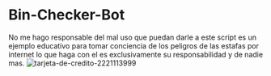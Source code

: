 # Bin-Checker-Bot
No me hago responsable del mal uso que puedan darle a este script es un ejemplo educativo para tomar conciencia de los peligros de las estafas por internet lo que haga con el es exclusivamente su responsabilidad y de nadie mas.
![tarjeta-de-credito-2221113999](https://user-images.githubusercontent.com/117610367/215379108-10eb2c21-36b7-4407-a23d-e5f72a937369.jpg)


